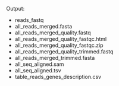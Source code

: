 Output:
- reads_fastq
- all_reads_merged.fasta
- all_reads_merged_quality.fastq
- all_reads_merged_quality_fastqc.html
- all_reads_merged_quality_fastqc.zip
- all_reads_merged_quality_trimmed.fastq
- all_reads_merged_trimmed.fasta
- all_seq_aligned.sam
- all_seq_aligned.tsv
- table_reads_genes_description.csv
